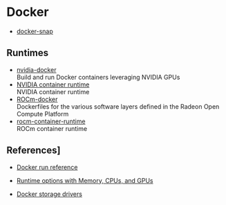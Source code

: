 # Docker

- [docker-snap](https://github.com/docker-snap/docker-snap)

## Runtimes

- [nvidia-docker](https://github.com/NVIDIA/nvidia-docker)
  <br/>Build and run Docker containers leveraging NVIDIA GPUs
- [NVIDIA container runtime](https://github.com/NVIDIA/nvidia-container-runtime)
  <br/>NVIDIA container runtime
- [ROCm-docker](https://github.com/RadeonOpenCompute/ROCm-docker)
  <br/>Dockerfiles for the various software layers defined in the Radeon Open Compute Platform
- [rocm-container-runtime](https://github.com/abuccts/rocm-container-runtime)
  <br/>ROCm container runtime

## References]

- [Docker run reference](https://docs.docker.com/engine/reference/run/)

- [Runtime options with Memory, CPUs, and GPUs](https://docs.docker.com/config/containers/resource_constraints/)
- [Docker storage drivers](https://docs.docker.com/storage/storagedriver/select-storage-driver/)